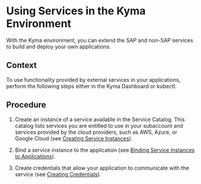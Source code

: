 <!-- loioea4dd81e49254dd482d32e3c20f4477a -->

# Using Services in the Kyma Environment

With the Kyma environment, you can extend the SAP and non-SAP services to build and deploy your own applications.



<a name="loioea4dd81e49254dd482d32e3c20f4477a__context_bwf_5ch_ypb"/>

## Context

To use functionality provided by external services in your applications, perform the following steps either in the Kyma Dashboard or kubectl.



<a name="loioea4dd81e49254dd482d32e3c20f4477a__steps_ayb_vch_ypb"/>

## Procedure

1.  Create an instance of a service available in the Service Catalog. This catalog lists services you are entitled to use in your subaccount and services provided by the cloud providers, such as AWS, Azure, or Google Cloud \(see [Creating Service Instances](creating-service-instances-979735b.md)\).

2.  Bind a service instance to the application \(see [Binding Service Instances to Applications](binding-service-instances-to-applications-d1aa23c.md)\).

3.  Create credentials that allow your application to communicate with the service \(see [Creating Credentials](creating-credentials-945498c.md)\).


